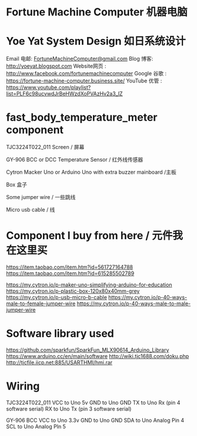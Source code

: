 # Fortune Machine Computer 机器电脑
# Yoe Yat System Design 如日系统设计

Email 电邮: FortuneMachineComputer@gmail.com
Blog 博客: http://yoeyat.blogspot.com
Website网页 : http://www.facebook.com/fortunemachinecomputer
Google 谷歌 : https://fortune-machine-computer.business.site/
YouTube 优管 : https://www.youtube.com/playlist?list=PLF6c98ucvwdJrBeHWzdXoPVAzHv2a3_lZ

# fast_body_temperature_meter component

TJC3224T022_011 Screen / 屏幕 

GY-906 BCC or DCC Temperature Sensor / 红外线传感器

Cytron Macker Uno or Arduino Uno with extra buzzer mainboard /主板

Box 盒子

Some jumper wire / 一些跳线

Micro usb cable / 线


# Component I buy from here / 元件我在这里买

https://item.taobao.com/item.htm?id=561727164788
https://item.taobao.com/item.htm?id=615285502789

https://my.cytron.io/p-maker-uno-simplifying-arduino-for-education
https://my.cytron.io/p-plastic-box-120x80x40mm-grey
https://my.cytron.io/p-usb-micro-b-cable
https://my.cytron.io/p-40-ways-male-to-female-jumper-wire
https://my.cytron.io/p-40-ways-male-to-male-jumper-wire

# Software library used
https://github.com/sparkfun/SparkFun_MLX90614_Arduino_Library
https://www.arduino.cc/en/main/software
http://wiki.tjc1688.com/doku.php
http://tjcfile.iicp.net:885/USARTHMI/hmi.rar

# Wiring
TJC3224T022_011 
VCC to Uno 5v
GND to Uno GND
TX	to Uno Rx (pin 4 software serial)
RX	to Uno Tx (pin 3 software serial)

GY-906 BCC
VCC to Uno 3.3v
GND to Uno GND
SDA to Uno Analog Pin 4
SCL to Uno Analog PIn 5

